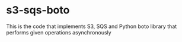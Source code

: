 # s3-sqs-boto
This is the code that implements S3, SQS and Python boto library that performs given operations asynchronously 
